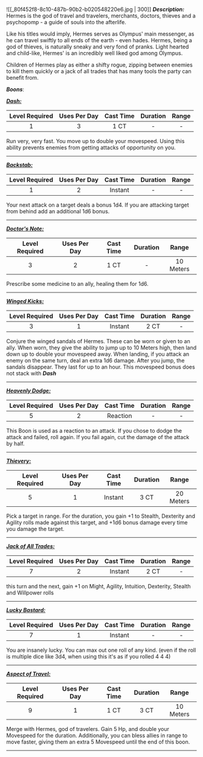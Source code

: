 ![[_80f452f8-8c10-487b-90b2-b020548220e6.jpg | 300]]
***Description:***
Hermes is the god of travel and travelers, merchants, doctors, thieves and a psychopomp - a guide of souls into the afterlife.

Like his titles would imply, Hermes serves as Olympus' main messenger, as he can travel swiftly to all ends of the earth - even hades.
Hermes, being a god of thieves, is naturally sneaky and very fond of pranks.
Light hearted and child-like, Hermes' is an incredibly well liked god among Olympus.

Children of Hermes play as either a shifty rogue, zipping between enemies to kill them quickly or a jack of all trades that has many tools the party can benefit from.

***Boons***:

<b><ins><i>Dash:</i></ins></b>

| Level Required | Uses Per Day | Cast Time | Duration | Range |
|:--------------:|:------------:|:---------:|:--------:|:-----:|
|       1        |      3       |   1 CT    |    -     |   -   | 

Run very, very fast.
You move up to double your movespeed.
Using this ability prevents enemies from getting attacks of opportunity on you.

------------------
<b><ins><i>Backstab:</i></ins></b>

| Level Required | Uses Per Day | Cast Time | Duration | Range |
|:--------------:|:------------:|:---------:|:--------:|:-----:|
|       1        |      2       |  Instant  |    -     |   -   | 

Your next attack on a target deals a bonus 1d4.
If you are attacking target from behind add an additional 1d6 bonus.

------------------
<b><ins><i>Doctor's Note:</i></ins></b>

| Level Required | Uses Per Day | Cast Time | Duration |   Range   |
|:--------------:|:------------:|:---------:|:--------:|:---------:|
|       3        |      2       |   1 CT    |    -     | 10 Meters | 

Prescribe some medicine to an ally, healing them for 1d6.

------------------
<b><ins><i>Winged Kicks:</i></ins></b>

| Level Required | Uses Per Day | Cast Time | Duration | Range |
|:--------------:|:------------:|:---------:|:--------:|:-----:|
|       3        |      1       |  Instant  |   2 CT   |   -   | 

Conjure the winged sandals of Hermes.
These can be worn or given to an ally.
When worn, they give the ability to jump up to 10 Meters high, then land down up to double your movespeed away.
When landing, if you attack an enemy on the same turn, deal an extra 1d6 damage.
After you jump, the sandals disappear.
They last for up to an hour.
This movespeed bonus does not stack with ***Dash***


------------------
<b><ins><i>Heavenly Dodge:</i></ins></b>

| Level Required | Uses Per Day | Cast Time | Duration | Range |
|:--------------:|:------------:|:---------:|:--------:|:-----:|
|       5        |      2       | Reaction  |    -     |   -   | 

This Boon is used as a reaction to an attack.
If you chose to dodge the attack and failed, roll again.
If you fail again, cut the damage of the attack by half.

------------------
<b><ins><i>Thievery:</i></ins></b>

| Level Required | Uses Per Day | Cast Time | Duration |   Range   |
|:--------------:|:------------:|:---------:|:--------:|:---------:|
|       5        |      1       |  Instant  |   3 CT   | 20 Meters | 

Pick a target in range.
For the duration, you gain +1 to Stealth, Dexterity and Agility rolls made against this target, and +1d6 bonus damage every time you damage the target.

------------------
<b><ins><i>Jack of All Trades:</i></ins></b>

| Level Required | Uses Per Day | Cast Time | Duration | Range |
|:--------------:|:------------:|:---------:|:--------:|:-----:|
|       7        |      2       |  Instant  |   2 CT   |   -   | 

this turn and the next, gain +1 on Might, Agility, Intuition, Dexterity, Stealth and Willpower rolls

------------------
<b><ins><i>Lucky Bastard:</i></ins></b>

| Level Required | Uses Per Day | Cast Time | Duration | Range |
|:--------------:|:------------:|:---------:|:--------:|:-----:|
|       7        |      1       |  Instant  |    -     |   -   | 

You are insanely lucky.
You can max out one roll of any kind.
(even if the roll is multiple dice like 3d4, when using this it's as if you rolled 4 4 4)


------------------
<b><ins><i>Aspect of Travel:</i></ins></b>

| Level Required | Uses Per Day | Cast Time | Duration |   Range   |
|:--------------:|:------------:|:---------:|:--------:|:---------:|
|       9        |      1       |   1 CT    |   3 CT   | 10 Meters | 

Merge with Hermes, god of travelers.
Gain 5 Hp, and double your Movespeed for the duration.
Additionally, you can bless allies in range to move faster, giving them an extra
5 Movespeed until the end of this boon.

------------------